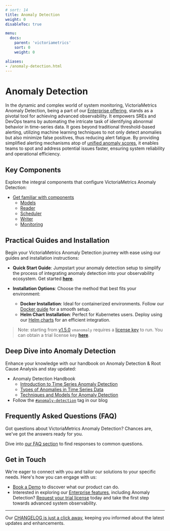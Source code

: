```yaml
---
# sort: 14
title: Anomaly Detection
weight: 0
disableToc: true

menu:
  docs:
    parent: 'victoriametrics'
    sort: 0
    weight: 0

aliases:
- /anomaly-detection.html
---
```


# Anomaly Detection

In the dynamic and complex world of system monitoring, VictoriaMetrics Anomaly Detection, being a part of our [Enterprise offering](https://victoriametrics.com/products/enterprise/), stands as a pivotal tool for achieving advanced observability. It empowers SREs and DevOps teams by automating the intricate task of identifying abnormal behavior in time-series data. It goes beyond traditional threshold-based alerting, utilizing machine learning techniques to not only detect anomalies but also minimize false positives, thus reducing alert fatigue. By providing simplified alerting mechanisms atop of [unified anomaly scores](/anomaly-detection/components/models/models.html#vmanomaly-output), it enables teams to spot and address potential issues faster, ensuring system reliability and operational efficiency.

## Key Components
Explore the integral components that configure VictoriaMetrics Anomaly Detection:
* [Get familiar with components](/anomaly-detection/components)
    - [Models](/anomaly-detection/components/models)
    - [Reader](/anomaly-detection/components/reader.html)
    - [Scheduler](/anomaly-detection/components/scheduler.html)
    - [Writer](/anomaly-detection/components/writer.html)
    - [Monitoring](/anomaly-detection/components/monitoring.html)

## Practical Guides and Installation
Begin your VictoriaMetrics Anomaly Detection journey with ease using our guides and installation instructions:

- **Quick Start Guide**: Jumpstart your anomaly detection setup to simplify the process of integrating anomaly detection into your observability ecosystem. Get started [**here**](/anomaly-detection/guides/guide-vmanomaly-vmalert.html).

- **Installation Options**: Choose the method that best fits your environment:
    - **Docker Installation**: Ideal for containerized environments. Follow our [Docker guide](../vmanomaly.md#run-vmanomaly-docker-container) for a smooth setup.
    - **Helm Chart Installation**: Perfect for Kubernetes users. Deploy using our [Helm charts](https://github.com/VictoriaMetrics/helm-charts/tree/master/charts/victoria-metrics-anomaly) for an efficient integration.

> Note: starting from [v1.5.0](./CHANGELOG.md#v150) `vmanomaly` requires a [license key](/vmanomaly.html#licensing) to run. You can obtain a trial license key [**here**](https://victoriametrics.com/products/enterprise/trial/index.html).

## Deep Dive into Anomaly Detection
Enhance your knowledge with our handbook on Anomaly Detection & Root Cause Analysis and stay updated:
* Anomaly Detection Handbook
    - [Introduction to Time Series Anomaly Detection](https://victoriametrics.com/blog/victoriametrics-anomaly-detection-handbook-chapter-1/)
    - [Types of Anomalies in Time Series Data](https://victoriametrics.com/blog/victoriametrics-anomaly-detection-handbook-chapter-2/)
    - [Techniques and Models for Anomaly Detection](https://victoriametrics.com/blog/victoriametrics-anomaly-detection-handbook-chapter-3/)
* Follow the [`#anomaly-detection`](https://victoriametrics.com/blog/tags/anomaly-detection/) tag in our blog

## Frequently Asked Questions (FAQ)
Got questions about VictoriaMetrics Anomaly Detection? Chances are, we've got the answers ready for you. 

Dive into [our FAQ section](/anomaly-detection/FAQ.html) to find responses to common questions.

## Get in Touch
We're eager to connect with you and tailor our solutions to your specific needs. Here's how you can engage with us:
* [Book a Demo](https://calendly.com/fred-navruzov/) to discover what our product can do.
* Interested in exploring our [Enterprise features](https://new.victoriametrics.com/products/enterprise), including Anomaly Detection? [Request your trial license](https://new.victoriametrics.com/products/enterprise/trial/) today and take the first step towards advanced system observability.

---
Our [CHANGELOG is just a click away](./CHANGELOG.md), keeping you informed about the latest updates and enhancements.